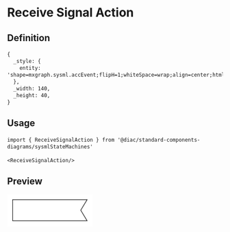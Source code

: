 # Receive Signal Action

## Definition

```
{
  _style: { 
    entity: 'shape=mxgraph.sysml.accEvent;flipH=1;whiteSpace=wrap;align=center;html=1;',
  },
  _width: 140,
  _height: 40,
}
```

## Usage

```
import { ReceiveSignalAction } from '@diac/standard-components-diagrams/sysmlStateMachines'

<ReceiveSignalAction/>
```

## Preview

<img src="./receive-signal-action.png" width="200"/>
